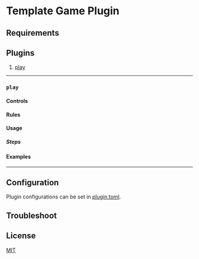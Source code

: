 # Template Game Plugin

## Requirements

<!-- Any requirements for running your plugin. -->

## Plugins

<!-- List your plugins here. Then describe each below. -->
1. [play](#play)

---

### `play`

<!-- General plugin description. --> 

#### Controls

<!-- Controls used during plugin gameplay (ex. button `A` to jump) and supported controllers. -->

#### Rules

<!-- List of game rules and mechanics. -->

#### Usage

<!-- General plugin usage including a recommendation of which RGB plugin to best pair this one with. -->

<!-- Example:
Pair with the Display Image [display_game](../../rgb/display_image/README.md#display_game) RGB plugin.
-->

##### Steps

<!-- Steps to start and use the plugin. -->

#### Examples

<!-- Add gameplay example screenshots or gif. -->

---

## Configuration

<!-- List of plugin configuration options. -->

Plugin configurations can be set in [plugin.toml](plugin.toml).

## Troubleshoot

<!-- Plugin troubleshooting tips so users of your plugin can fix common issues. -->

## License

[MIT](LICENSE)
